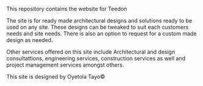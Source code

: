 This repository contains the website for Teedon

The site is for ready made architectural designs and solutions ready to be used on any site. These designs can be tweaked to suit each customers needs and site needs. There is also an option to request for a custom made design as needed.

Other services offered on this site include Architectural and design consultattions, engineering services, construction services as well and project management services amongst others.

This site is designed by Oyetola Tayo©